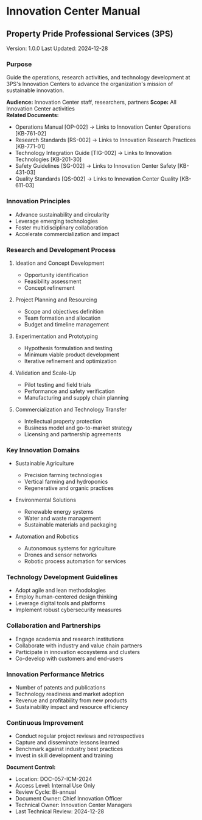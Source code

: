 # Innovation Center Manual
## Property Pride Professional Services (3PS)
Version: 1.0.0 
Last Updated: 2024-12-28

### Purpose
Guide the operations, research activities, and technology development at 3PS's Innovation Centers to advance the organization's mission of sustainable innovation.

**Audience:** Innovation Center staff, researchers, partners
**Scope:** All Innovation Center activities  
**Related Documents:**
- Operations Manual [OP-002] → Links to Innovation Center Operations [KB-761-02]
- Research Standards [RS-002] → Links to Innovation Research Practices [KB-771-01]  
- Technology Integration Guide [TIG-002] → Links to Innovation Technologies [KB-201-30]
- Safety Guidelines [SG-002] → Links to Innovation Center Safety [KB-431-03]
- Quality Standards [QS-002] → Links to Innovation Center Quality [KB-611-03]

### Innovation Principles
- Advance sustainability and circularity  
- Leverage emerging technologies
- Foster multidisciplinary collaboration
- Accelerate commercialization and impact

### Research and Development Process
1. Ideation and Concept Development
   - Opportunity identification 
   - Feasibility assessment
   - Concept refinement

2. Project Planning and Resourcing
   - Scope and objectives definition  
   - Team formation and allocation
   - Budget and timeline management

3. Experimentation and Prototyping  
   - Hypothesis formulation and testing
   - Minimum viable product development  
   - Iterative refinement and optimization

4. Validation and Scale-Up
   - Pilot testing and field trials  
   - Performance and safety verification
   - Manufacturing and supply chain planning  

5. Commercialization and Technology Transfer
   - Intellectual property protection  
   - Business model and go-to-market strategy
   - Licensing and partnership agreements

### Key Innovation Domains
- Sustainable Agriculture 
  * Precision farming technologies
  * Vertical farming and hydroponics  
  * Regenerative and organic practices

- Environmental Solutions
  * Renewable energy systems 
  * Water and waste management
  * Sustainable materials and packaging  

- Automation and Robotics 
  * Autonomous systems for agriculture
  * Drones and sensor networks  
  * Robotic process automation for services

### Technology Development Guidelines
- Adopt agile and lean methodologies  
- Employ human-centered design thinking
- Leverage digital tools and platforms  
- Implement robust cybersecurity measures

### Collaboration and Partnerships
- Engage academia and research institutions  
- Collaborate with industry and value chain partners
- Participate in innovation ecosystems and clusters 
- Co-develop with customers and end-users

### Innovation Performance Metrics
- Number of patents and publications  
- Technology readiness and market adoption
- Revenue and profitability from new products 
- Sustainability impact and resource efficiency

### Continuous Improvement
- Conduct regular project reviews and retrospectives  
- Capture and disseminate lessons learned
- Benchmark against industry best practices  
- Invest in skill development and training

**Document Control:**  
- Location: DOC-057-ICM-2024
- Access Level: Internal Use Only
- Review Cycle: Bi-annual
- Document Owner: Chief Innovation Officer
- Technical Owner: Innovation Center Managers
- Last Technical Review: 2024-12-28
